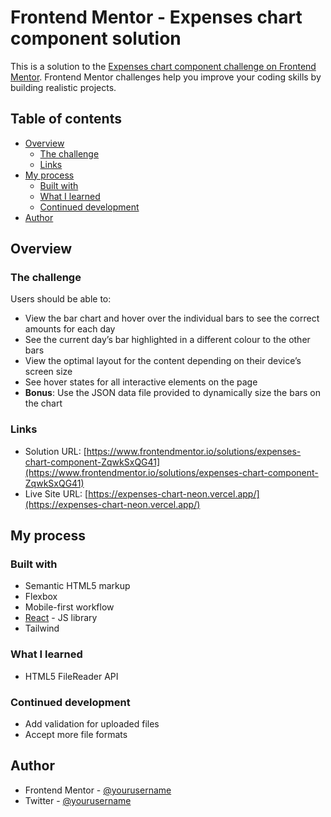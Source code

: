 # Frontend Mentor - Expenses chart component solution

This is a solution to the [Expenses chart component challenge on Frontend Mentor](https://www.frontendmentor.io/challenges/expenses-chart-component-e7yJBUdjwt). Frontend Mentor challenges help you improve your coding skills by building realistic projects. 

## Table of contents

- [Overview](#overview)
  - [The challenge](#the-challenge)
  - [Links](#links)
- [My process](#my-process)
  - [Built with](#built-with)
  - [What I learned](#what-i-learned)
  - [Continued development](#continued-development)
- [Author](#author)

## Overview

### The challenge

Users should be able to:

- View the bar chart and hover over the individual bars to see the correct amounts for each day
- See the current day’s bar highlighted in a different colour to the other bars
- View the optimal layout for the content depending on their device’s screen size
- See hover states for all interactive elements on the page
- **Bonus**: Use the JSON data file provided to dynamically size the bars on the chart

### Links

- Solution URL: [https://www.frontendmentor.io/solutions/expenses-chart-component-ZqwkSxQG41](https://www.frontendmentor.io/solutions/expenses-chart-component-ZqwkSxQG41)
- Live Site URL: [https://expenses-chart-neon.vercel.app/](https://expenses-chart-neon.vercel.app/)

## My process

### Built with

- Semantic HTML5 markup
- Flexbox
- Mobile-first workflow
- [React](https://reactjs.org/) - JS library
- Tailwind

### What I learned

- HTML5 FileReader API

### Continued development

- Add validation for uploaded files
- Accept more file formats

## Author

- Frontend Mentor - [@yourusername](https://www.frontendmentor.io/profile/senatrius)
- Twitter - [@yourusername](https://www.twitter.com/senatriusone)
